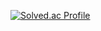 [![Solved.ac Profile](http://mazassumnida.wtf/api/v2/generate_badge?boj=forwarder1121)](https://solved.ac/forwarder1121/)


